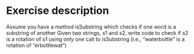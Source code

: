 # Exercise description
Assume  you  have  a  method  isSubstring  which  checks  if  one  word  is  a  substring  of 
another
  Given two strings, s1 and s2, write code to check if s2 is a rotation of s1 using 
only one call to isSubstring (i.e., “waterbottle” is a rotation of “erbottlewat”)
 
